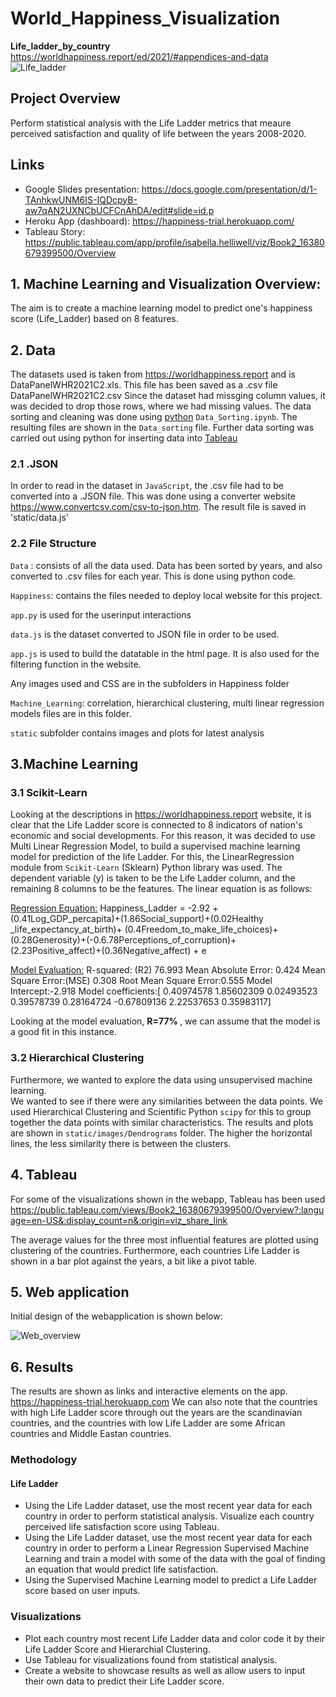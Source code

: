 # World_Happiness_Visualization

**Life_ladder_by_country**
https://worldhappiness.report/ed/2021/#appendices-and-data
![Life_ladder](https://user-images.githubusercontent.com/85839235/140621693-465df65b-a2e8-49fe-907c-1e273fd1a5e6.png)

## Project Overview
Perform statistical analysis with the Life Ladder metrics that meaure perceived satisfaction and quality of life between the years 2008-2020.

## Links
* Google Slides presentation: https://docs.google.com/presentation/d/1-TAnhkwUNM6IS-IQDcpyB-aw7qAN2UXNCbUCFCnAhDA/edit#slide=id.p
* Heroku App (dashboard): https://happiness-trial.herokuapp.com/
* Tableau Story: https://public.tableau.com/app/profile/isabella.helliwell/viz/Book2_16380679399500/Overview

## 1. Machine Learning and Visualization Overview:
The aim is to create a machine learning model to predict one's happiness score (Life_Ladder) based on 8 features. 

## 2. Data
The datasets used is taken from <a> https://worldhappiness.report </a> and is DataPanelWHR2021C2.xls. This file has been saved as a .csv file DataPanelWHR2021C2.csv
Since the dataset had missging column values, it was decided to drop those rows, where we had missing values. The data sorting and cleaning was done using <ins>python</ins>
`Data_Sorting.ipynb`. The resulting files are shown in the `Data_sorting` file. Further data sorting was carried out using python for inserting data into <ins> Tableau </ins> 


### 2.1 .JSON
In order to read in the dataset in `JavaScript`, the .csv file had to be converted into a .JSON file. This was done using a converter website <ins>https://www.convertcsv.com/csv-to-json.htm</ins>. The result file is saved in 'static/data.js'

### 2.2 File Structure

`Data` : consists of all the data used. Data has been sorted by years, and also converted to .csv files for each year. This is done using python code.

`Happiness`: contains the files needed to deploy local website for this project.

`app.py` is used for the userinput interactions 

`data.js` is the dataset converted to JSON file in order to be used.

`app.js` is used to build the datatable in the html page. It is also used for the filtering function in the website.

 Any images used and CSS are in the subfolders in Happiness folder

`Machine_Learning`: correlation, hierarchical clustering, multi linear regression models files are in this folder. 

`static` subfolder contains images and plots for latest analysis

## 3.Machine Learning
### 3.1 Scikit-Learn
Looking at the descriptions in <a> https://worldhappiness.report </a> website, it is clear that the Life Ladder score is connected to 8 indicators of nation's economic and social developments. For this reason, it was decided to use Multi Linear Regression Model, to build a supervised machine learning model for prediction of the life Ladder.
For this, the LinearRegression module from `Scikit-Learn` (Sklearn) Python library was used.
The dependent variable (y) is taken to be the Life Ladder column, and the remaining 8 columns to be the features.
The linear equation is as follows:

<ins>Regression Equation:</ins>
Happiness_Ladder = -2.92 +(0.41Log_GDP_percapita)+(1.86Social_support)+(0.02Healthy _life_expectancy_at_birth)+ (0.4Freedom_to_make_life_choices)+(0.28Generosity)+(-0.6.78Perceptions_of_corruption)+(2.23Positive_affect)+(0.36Negative_affect) + e

<ins>Model Evaluation:</ins>
R-squared: (R2) 76.993
Mean Absolute Error: 0.424
Mean Square Error:(MSE) 0.308
Root Mean Square Error:0.555
Model Intercept:-2.918
Model coefficients:[ 0.40974578  1.85602309  0.02493523  0.39578739  0.28164724 -0.67809136 2.22537653  0.35983117]

Looking at the model evaluation, <b>R=77% </b>, we can assume that the model is a good fit in this instance.

### 3.2 Hierarchical Clustering
Furthermore, we wanted to explore the data using unsupervised machine learning.  
We wanted to see if there were any similarities between the data points. We used Hierarchical Clustering and Scientific Python `scipy` for this to group together the data points with similar characteristics.
The results and plots are shown in `static/images/Dendrograms` folder. The higher the horizontal lines, the less similarity there is between the clusters. 

## 4. Tableau
For some of the visualizations shown in the webapp, Tableau has been used  <a> https://public.tableau.com/views/Book2_16380679399500/Overview?:language=en-US&:display_count=n&:origin=viz_share_link </a>

The average values for the three most influential features are plotted using clustering of the countries.
Furthermore, each countries Life Ladder is shown in a bar plot against the years, a bit like a pivot table.




## 5. Web application

Initial design of the webapplication is shown below:

![Web_overview](https://user-images.githubusercontent.com/85843030/144143640-049c2e47-e94e-4768-904c-35d1f4455603.png)


## 6. Results

The results are shown as links and interactive elements on the app.  <a> https://happiness-trial.herokuapp.com </a>
We can also note that the countries with high Life Ladder score through out the years are the scandinavian countries, and the countries with low Life Ladder are some African countries and Middle Eastan countries. 

### Methodology
#### Life Ladder ####
  - Using the Life Ladder dataset, use the most recent year data for each country in order to perform statistical analysis. Visualize each country perceived life satisfaction score using Tableau. 
  - Using the Life Ladder dataset, use the most recent year data for each country in order to perform a Linear Regression Supervised Machine Learning and train a model with some of the data with the goal of finding an equation that would predict life satisfaction.
  - Using the Supervised Machine Learning model to predict a Life Ladder score based on user inputs. 
  
### Visualizations
  - Plot each country most recent Life Ladder data and color code it by their Life Ladder Score and Hierarchial Clustering. 
  - Use Tableau for visualizations found from statistical analysis. 
  - Create a website to showcase results as well as allow users to input their own data to predict their Life Ladder score. 

